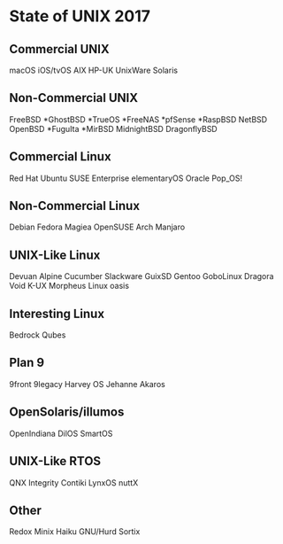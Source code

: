 # State of UNIX 2017

## Commercial UNIX

macOS
iOS/tvOS
AIX
HP-UK
UnixWare
Solaris

## Non-Commercial UNIX

FreeBSD
  *GhostBSD
	*TrueOS
	*FreeNAS
	*pfSense
	*RaspBSD
NetBSD
OpenBSD
	*FuguIta
	*MirBSD
MidnightBSD
DragonflyBSD

## Commercial Linux

Red Hat
Ubuntu
SUSE Enterprise
elementaryOS
Oracle
Pop_OS!

## Non-Commercial Linux

Debian
Fedora
Magiea
OpenSUSE
Arch
Manjaro 

## UNIX-Like Linux

Devuan
Alpine
Cucumber
Slackware
GuixSD
Gentoo
GoboLinux
Dragora
Void
K-UX
Morpheus Linux
oasis

## Interesting Linux

Bedrock
Qubes

## Plan 9

9front
9legacy
Harvey OS
Jehanne
Akaros

## OpenSolaris/illumos

OpenIndiana
DilOS
SmartOS

## UNIX-Like RTOS

QNX
Integrity
Contiki
LynxOS
nuttX

## Other

Redox
Minix
Haiku
GNU/Hurd
Sortix

